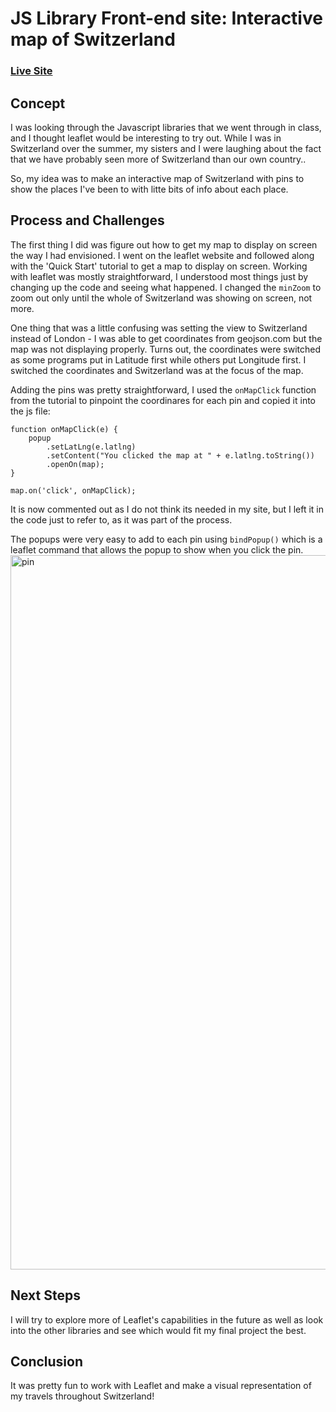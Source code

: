 # JS Library Front-end site: Interactive map of Switzerland 

### [Live Site](https://oomie.github.io/connectionslab/jslibrary/)

## Concept
I was looking through the Javascript libraries that we went through in class, and I thought leaflet would be interesting to try out. 
While I was in Switzerland over the summer, my sisters and I were laughing about the fact that we have probably seen more of Switzerland than our own country..

So, my idea was to make an interactive map of Switzerland with pins to show the places I've been to with litte bits of info about each place. 

## Process and Challenges
The first thing I did was figure out how to get my map to display on screen the way I had envisioned. 
I went on the leaflet website and followed along with the 'Quick Start' tutorial to get a map to display on screen.
Working with leaflet was mostly straightforward, I understood most things just by changing up the code and seeing what happened. 
I changed the ```minZoom``` to zoom out only until the whole of Switzerland was showing on screen, not more.

One thing that was a little confusing was setting the view to Switzerland instead of London - I was able to get coordinates from geojson.com but the map was not displaying properly.
Turns out, the coordinates were switched as some programs put in Latitude first while others put Longitude first. I switched the coordinates and Switzerland was at the focus of the map.

Adding the pins was pretty straightforward, I used the ```onMapClick``` function from the tutorial to pinpoint the coordinares for each pin and copied it into the js file:
```
function onMapClick(e) {
    popup
        .setLatLng(e.latlng)
        .setContent("You clicked the map at " + e.latlng.toString())
        .openOn(map);
}

map.on('click', onMapClick);
```
It is now commented out as I do not think its needed in my site, but I left it in the code just to refer to, as it was part of the process.

The popups were very easy to add to each pin using ```bindPopup()``` which is a leaflet command that allows the popup to show when you click the pin.
<img width="1143" alt="pin" src="https://user-images.githubusercontent.com/90758596/202908043-1e585396-0209-41e4-aa3b-7036a4bc576f.png">

## Next Steps
I will try to explore more of Leaflet's capabilities in the future as well as look into the other libraries and see which would fit my final project the best.

## Conclusion
It was pretty fun to work with Leaflet and make a visual representation of my travels throughout Switzerland!
